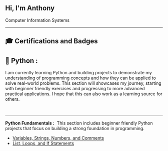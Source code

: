 ## Hi, I'm Anthony 
Computer Information Systems

---
<h2>🎓 Certifications and Badges</h2>

<h2>🐍 Python :</h2> 
I am currently learning Python and building projects to demonstrate my understanding of programming concepts and how they can be applied to solve real-world problems. This section will showcases my journey, starting with beginner friendly exercises and progressing to more advanced practical applications. I hope that this can also work as a learning source for others.

&nbsp;



---

<b> Python Fundamentals :</b>
&nbsp;This section includes beginner friendly Python projects that focus on building a strong foundation in programming.
- [Variables, Strings, Numbers, and Comments](https://github.com/Deleon-Anthony/python-variables)
- [List, Loops, and If Statements](https://github.com/Deleon-Anthony/python-basics)

<!--
**Deleon-Anthony/Deleon-Anthony** is a ✨ _special_ ✨ repository because its `README.md` (this file) appears on your GitHub profile.

Here are some ideas to get you started:

- 🔭 I’m currently working on ...
- 🌱 I’m currently learning ...
- 👯 I’m looking to collaborate on ...
- 🤔 I’m looking for help with ...
- 💬 Ask me about ...
- 📫 How to reach me: ...
- 😄 Pronouns: ...
- ⚡ Fun fact: ...
-->
